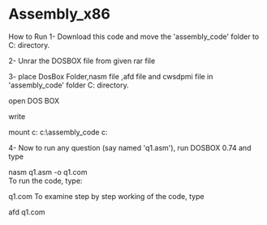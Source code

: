 # Assembly_x86
How to Run
1- Download this code and move the 'assembly_code' folder to C: directory.

2- Unrar the DOSBOX file from given rar file

3- place DosBox Folder,nasm file ,afd file and cwsdpmi file in 'assembly_code' folder  C: directory.

open DOS BOX

write

mount c: c:\assembly_code 
c:

4- Now to run any question (say named 'q1.asm'), run DOSBOX 0.74 and type

nasm q1.asm -o q1.com  
To run the code, type:

q1.com
To examine step by step working of the code, type

afd q1.com
